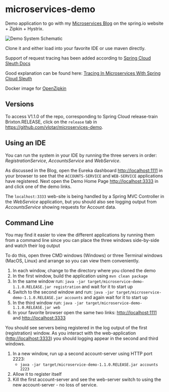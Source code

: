 # microservices-demo

Demo application to go with my [Microservices Blog](https://spring.io/blog/2015/07/14/microservices-with-spring) on the spring.io website + Zipkin + Hystrix.

![Demo System Schematic](https://github.com/vlotar/microservices-demo/blob/master/mini-system.jpg)

Clone it and either load into your favorite IDE or use maven directly.

Support of request tracing has been added according to [Spring Cloud Sleuth Docs](http://cloud.spring.io/spring-cloud-sleuth/spring-cloud-sleuth.html) 

Good explanation can be found here: [Tracing In Microservices With Spring Cloud Sleuth](http://ryanjbaxter.com/cloud/spring%20cloud/spring/2016/07/07/spring-cloud-sleuth.html)

Docker image for [OpenZipkin](https://hub.docker.com/r/openzipkin/zipkin/) 

## Versions

To access V1.1.0 of the repo, corresponding to Spring Cloud release-train Brixton.RELEASE, click on the `release` tab in https://github.com/vlotar/microservices-demo.

## Using an IDE

You can run the system in your IDE by running the three servers in order: _RegistrationService_, _AccountsService_ and _WebService_.

As discussed in the Blog, open the Eureka dashboard [http://localhost:1111](http://localhost:1111) in your browser to see that the `ACCOUNTS-SERVICE` and `WEB-SERVICE` applications have registered.  Next open the Demo Home Page [http://localhost:3333](http://localhost:3333) in and click one of the demo links.

The `localhost:3333` web-site is being handled by a Spring MVC Controller in the _WebService_ application, but you should also see logging output from _AccountsService_ showing requests for Account data.

## Command Line

You may find it easier to view the different applications by running them from a command line since you can place the three windows side-by-side and watch their log output

To do this, open three CMD windows (Windows) or three Terminal windows (MacOS, Linux) and arrange so you can view them conveniently.

 1. In each window, change to the directory where you cloned the demo
 1. In the first window, build the application using `mvn clean package`
 1. In the same window run: `java -jar target/microservice-demo-1.1.0.RELEASE.jar registration` and wait for it to start up
 1. Switch to the second window and run: `java -jar target/microservice-demo-1.1.0.RELEASE.jar accounts` and again wait for
 it to start up
 1. In the third window run: `java -jar target/microservice-demo-1.1.0.RELEASE.jar web`
 1. In your favorite browser open the same two links: [http://localhost:1111](http://localhost:1111) and [http://localhost:3333](http://localhost:3333)

You should see servers being registered in the log output of the first (registration) window.
As you interact with the web-application ([http://localhost:3333](http://localhost:3333)) you should logging appear
in the second and third windows.

 1. In a new window, run up a second account-server using HTTP port 2223:
     * `java -jar target/microservice-demo-1.1.0.RELEASE.jar accounts 2223`
 1. Allow it to register itself
 1. Kill the first account-server and see the web-server switch to using the new account-server - no loss of service.

